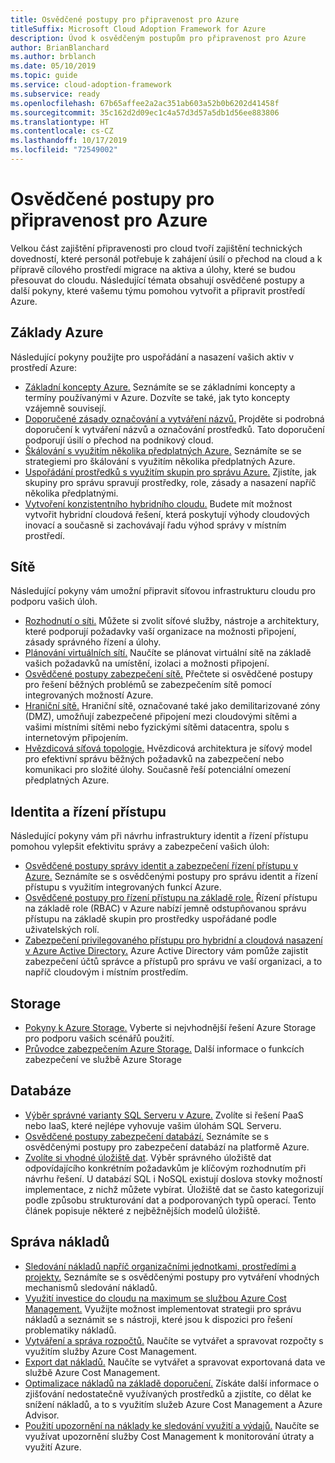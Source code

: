 ```yaml
---
title: Osvědčené postupy pro připravenost pro Azure
titleSuffix: Microsoft Cloud Adoption Framework for Azure
description: Úvod k osvědčeným postupům pro připravenost pro Azure
author: BrianBlanchard
ms.author: brblanch
ms.date: 05/10/2019
ms.topic: guide
ms.service: cloud-adoption-framework
ms.subservice: ready
ms.openlocfilehash: 67b65affee2a2ac351ab603a52b0b6202d41458f
ms.sourcegitcommit: 35c162d2d09ec1c4a57d3d57a5db1d56ee883806
ms.translationtype: HT
ms.contentlocale: cs-CZ
ms.lasthandoff: 10/17/2019
ms.locfileid: "72549002"
---
```

# <a name="best-practices-for-azure-readiness"></a>Osvědčené postupy pro připravenost pro Azure

Velkou část zajištění připravenosti pro cloud tvoří zajištění technických dovedností, které personál potřebuje k zahájení úsilí o přechod na cloud a k přípravě cílového prostředí migrace na aktiva a úlohy, které se budou přesouvat do cloudu. Následující témata obsahují osvědčené postupy a další pokyny, které vašemu týmu pomohou vytvořit a připravit prostředí Azure.

## <a name="azure-fundamentals"></a>Základy Azure

Následující pokyny použijte pro uspořádání a nasazení vašich aktiv v prostředí Azure:

- [Základní koncepty Azure.](../considerations/fundamental-concepts.md) Seznámíte se se základními koncepty a termíny používanými v Azure. Dozvíte se také, jak tyto koncepty vzájemně souvisejí.
- [Doporučené zásady označování a vytváření názvů.](../considerations/naming-and-tagging.md) Projděte si podrobná doporučení k vytváření názvů a označování prostředků. Tato doporučení podporují úsilí o přechod na podnikový cloud.
- [Škálování s využitím několika předplatných Azure.](../considerations/scaling-subscriptions.md) Seznámíte se se strategiemi pro škálování s využitím několika předplatných Azure.
- [Uspořádání prostředků s využitím skupin pro správu Azure.](https://docs.microsoft.com/azure/governance/management-groups/?toc=https://docs.microsoft.com/azure/cloud-adoption-framework/toc.json&bc=https://docs.microsoft.com/azure/cloud-adoption-framework/_bread/toc.json) Zjistíte, jak skupiny pro správu spravují prostředky, role, zásady a nasazení napříč několika předplatnými.
- [Vytvoření konzistentního hybridního cloudu.](../../infrastructure/misc/hybrid-consistency.md) Budete mít možnost vytvořit hybridní cloudová řešení, která poskytují výhody cloudových inovací a současně si zachovávají řadu výhod správy v místním prostředí.

## <a name="networking"></a>Sítě

Následující pokyny vám umožní připravit síťovou infrastrukturu cloudu pro podporu vašich úloh.

- [Rozhodnutí o síti.](../considerations/network-decisions.md) Můžete si zvolit síťové služby, nástroje a architektury, které podporují požadavky vaší organizace na možnosti připojení, zásady správného řízení a úlohy.
- [Plánování virtuálních sítí.](https://docs.microsoft.com/azure/virtual-network/virtual-network-vnet-plan-design-arm?toc=https://docs.microsoft.com/azure/cloud-adoption-framework/toc.json&bc=https://docs.microsoft.com/azure/cloud-adoption-framework/_bread/toc.json) Naučíte se plánovat virtuální sítě na základě vašich požadavků na umístění, izolaci a možnosti připojení.
- [Osvědčené postupy zabezpečení sítě.](https://docs.microsoft.com/azure/security/azure-security-network-security-best-practices?toc=https://docs.microsoft.com/azure/cloud-adoption-framework/toc.json&bc=https://docs.microsoft.com/azure/cloud-adoption-framework/_bread/toc.json) Přečtete si osvědčené postupy pro řešení běžných problémů se zabezpečením sítě pomocí integrovaných možností Azure.
- [Hraniční sítě.](./perimeter-networks.md) Hraniční sítě, označované také jako demilitarizované zóny (DMZ), umožňují zabezpečené připojení mezi cloudovými sítěmi a vašimi místními sítěmi nebo fyzickými sítěmi datacentra, spolu s internetovým připojením.
- [Hvězdicová síťová topologie.](./hub-spoke-network-topology.md) Hvězdicová architektura je síťový model pro efektivní správu běžných požadavků na zabezpečení nebo komunikaci pro složité úlohy. Současně řeší potenciální omezení předplatných Azure.

## <a name="identity-and-access-control"></a>Identita a řízení přístupu

Následující pokyny vám při návrhu infrastruktury identit a řízení přístupu pomohou vylepšit efektivitu správy a zabezpečení vašich úloh:

- [Osvědčené postupy správy identit a zabezpečení řízení přístupu v Azure.](https://docs.microsoft.com/azure/security/azure-security-identity-management-best-practices?toc=https://docs.microsoft.com/azure/cloud-adoption-framework/toc.json&bc=https://docs.microsoft.com/azure/cloud-adoption-framework/_bread/toc.json) Seznámíte se s osvědčenými postupy pro správu identit a řízení přístupu s využitím integrovaných funkcí Azure.
- [Osvědčené postupy pro řízení přístupu na základě role.](./roles.md) Řízení přístupu na základě role (RBAC) v Azure nabízí jemně odstupňovanou správu přístupu na základě skupin pro prostředky uspořádané podle uživatelských rolí.
- [Zabezpečení privilegovaného přístupu pro hybridní a cloudová nasazení v Azure Active Directory.](https://docs.microsoft.com/azure/active-directory/users-groups-roles/directory-admin-roles-secure?toc=https://docs.microsoft.com/azure/cloud-adoption-framework/toc.json&bc=https://docs.microsoft.com/azure/cloud-adoption-framework/_bread/toc.json) Azure Active Directory vám pomůže zajistit zabezpečení účtů správce a přístupů pro správu ve vaší organizaci, a to napříč cloudovým i místním prostředím.

## <a name="storage"></a>Storage

- [Pokyny k Azure Storage.](../considerations/storage-guidance.md) Vyberte si nejvhodnější řešení Azure Storage pro podporu vašich scénářů použití.
- [Průvodce zabezpečením Azure Storage.](https://docs.microsoft.com/azure/storage/common/storage-security-guide?toc=https://docs.microsoft.com/azure/cloud-adoption-framework/toc.json&bc=https://docs.microsoft.com/azure/cloud-adoption-framework/_bread/toc.json) Další informace o funkcích zabezpečení ve službě Azure Storage

## <a name="databases"></a>Databáze

- [Výběr správné varianty SQL Serveru v Azure.](https://docs.microsoft.com/azure/sql-database/sql-database-paas-vs-sql-server-iaas?toc=https://docs.microsoft.com/azure/cloud-adoption-framework/toc.json&bc=https://docs.microsoft.com/azure/cloud-adoption-framework/_bread/toc.json) Zvolíte si řešení PaaS nebo IaaS, které nejlépe vyhovuje vašim úlohám SQL Serveru.
- [Osvědčené postupy zabezpečení databází.](https://docs.microsoft.com/azure/security/azure-database-security-best-practices?toc=https://docs.microsoft.com/azure/cloud-adoption-framework/toc.json&bc=https://docs.microsoft.com/azure/cloud-adoption-framework/_bread/toc.json) Seznámíte se s osvědčenými postupy pro zabezpečení databází na platformě Azure.
- [Zvolíte si vhodné úložiště dat](https://docs.microsoft.com/azure/architecture/guide/technology-choices/data-store-overview). Výběr správného úložiště dat odpovídajícího konkrétním požadavkům je klíčovým rozhodnutím při návrhu řešení. U databází SQL i NoSQL existují doslova stovky možností implementace, z nichž můžete vybírat. Úložiště dat se často kategorizují podle způsobu strukturování dat a podporovaných typů operací. Tento článek popisuje některé z nejběžnějších modelů úložiště.

## <a name="cost-management"></a>Správa nákladů

- [Sledování nákladů napříč organizačními jednotkami, prostředími a projekty.](./track-costs.md) Seznámíte se s osvědčenými postupy pro vytváření vhodných mechanismů sledování nákladů.
- [Využití investice do cloudu na maximum se službou Azure Cost Management.](https://docs.microsoft.com/azure/cost-management/cost-mgt-best-practices?toc=https://docs.microsoft.com/azure/cloud-adoption-framework/toc.json&bc=https://docs.microsoft.com/azure/cloud-adoption-framework/_bread/toc.json) Využijte možnost implementovat strategii pro správu nákladů a seznámit se s nástroji, které jsou k dispozici pro řešení problematiky nákladů.
- [Vytváření a správa rozpočtů.](https://docs.microsoft.com/azure/cost-management/tutorial-acm-create-budgets?toc=https://docs.microsoft.com/azure/cloud-adoption-framework/toc.json&bc=https://docs.microsoft.com/azure/cloud-adoption-framework/_bread/toc.json) Naučíte se vytvářet a spravovat rozpočty s využitím služby Azure Cost Management.
- [Export dat nákladů.](https://docs.microsoft.com/azure/cost-management/tutorial-export-acm-data?toc=https://docs.microsoft.com/azure/cloud-adoption-framework/toc.json&bc=https://docs.microsoft.com/azure/cloud-adoption-framework/_bread/toc.json) Naučíte se vytvářet a spravovat exportovaná data ve službě Azure Cost Management.
- [Optimalizace nákladů na základě doporučení.](https://docs.microsoft.com/azure/cost-management/tutorial-acm-opt-recommendations?toc=https://docs.microsoft.com/azure/cloud-adoption-framework/toc.json&bc=https://docs.microsoft.com/azure/cloud-adoption-framework/_bread/toc.json) Získáte další informace o zjišťování nedostatečně využívaných prostředků a zjistíte, co dělat ke snížení nákladů, a to s využitím služeb Azure Cost Management a Azure Advisor.
- [Použití upozornění na náklady ke sledování využití a výdajů.](https://docs.microsoft.com/azure/cost-management/cost-mgt-alerts-monitor-usage-spending?toc=https://docs.microsoft.com/azure/cloud-adoption-framework/toc.json&bc=https://docs.microsoft.com/azure/cloud-adoption-framework/_bread/toc.json) Naučíte se využívat upozornění služby Cost Management k monitorování útraty a využití Azure.
